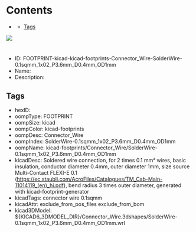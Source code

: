 



Contents
========

* [](#)
	* [Tags](#tags)
  
![][im]
# 

- ID: FOOTPRINT-kicad-kicad-footprints-Connector_Wire-SolderWire-0.1sqmm_1x02_P3.6mm_D0.4mm_OD1mm
- Name: 
- Description: 

## Tags

- hexID: 
- oompType: FOOTPRINT
- oompSize: kicad
- oompColor: kicad-footprints
- oompDesc: Connector_Wire
- oompIndex: SolderWire-0.1sqmm_1x02_P3.6mm_D0.4mm_OD1mm
- oompName: kicad-footprints/Connector_Wire/SolderWire-0.1sqmm_1x02_P3.6mm_D0.4mm_OD1mm
- kicadDesc: Soldered wire connection, for 2 times 0.1 mm² wires, basic insulation, conductor diameter 0.4mm, outer diameter 1mm, size source Multi-Contact FLEXI-E 0.1 (https://ec.staubli.com/AcroFiles/Catalogues/TM_Cab-Main-11014119_(en)_hi.pdf), bend radius 3 times outer diameter, generated with kicad-footprint-generator
- kicadTags: connector wire 0.1sqmm
- kicadAttr: exclude_from_pos_files exclude_from_bom
- kicad3DModel: ${KICAD6_3DMODEL_DIR}/Connector_Wire.3dshapes/SolderWire-0.1sqmm_1x02_P3.6mm_D0.4mm_OD1mm.wrl



[im]: image.png
